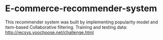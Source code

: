# E-commerce-recommender-system

This recommender system was built by implementing popularity model 
and item-based Collaborative filtering.
Training and testing data: http://recsys.yoochoose.net/challenge.html
